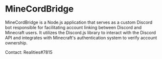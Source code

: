 # MineCordBridge
MineCordBridge is a Node.js application that serves as a custom Discord bot responsible for facilitating account linking between Discord and Minecraft users. It utilizes the Discord.js library to interact with the Discord API and integrates with Minecraft's authentication system to verify account ownership.

Contact: Realities#7815
